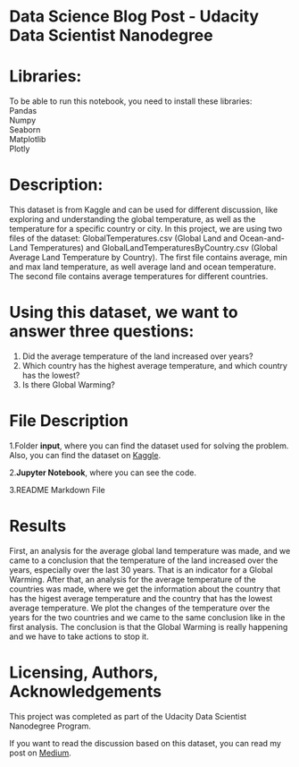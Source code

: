 # Data Science Blog Post - Udacity Data Scientist Nanodegree

# Libraries:

To be able to run this notebook, you need to install these libraries:<br />
Pandas<br />
Numpy<br />
Seaborn<br />
Matplotlib<br />
Plotly<br />

# Description:
This dataset is from Kaggle and can be used for different discussion, like exploring and understanding the global temperature, as well as the temperature for a specific country or city. In this project, we are using two files of the dataset: GlobalTemperatures.csv (Global Land and Ocean-and-Land Temperatures) and GlobalLandTemperaturesByCountry.csv (Global Average Land Temperature by Country). 
The first file contains average, min and max land temperature, as well average land and ocean temperature.
The second file contains average temperatures for different countries.

# Using this dataset, we want to answer three questions:
1. Did the average temperature of the land increased over years?
2. Which country has the highest average temperature, and which country has the lowest?
3. Is there Global Warming?

# File Description

1.Folder **input**, where you can find the dataset used for solving the problem. Also, you can find the dataset on [Kaggle](https://www.kaggle.com/berkeleyearth/climate-change-earth-surface-temperature-data).<br />

2.**Jupyter Notebook**, where you can see the code.<br />

3.README Markdown File<br />


# Results
First, an analysis for the average global land temperature was made, and we came to a conclusion that the temperature of the land increased over the years, especially over the last 30 years. That is an indicator for a Global Warming. After that, an analysis for the average temperature of the countries was made, where we get the information about the country that has the higest average temperature and the country that has the lowest average temperature. We plot the changes of the temperature over the years for the two countries and we came to the same conclusion like in the first analysis. The conclusion is that the Global Warming is really happening and we have to take actions to stop it.

# Licensing, Authors, Acknowledgements
This project was completed as part of the Udacity Data Scientist Nanodegree Program.<br />


If you want to read the discussion based on this dataset, you can read my post on [Medium](https://melanija-gerasimovska378.medium.com/should-we-really-worry-about-climate-change-6e78efdfd639). 

